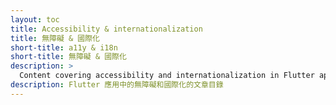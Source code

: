 ```yaml
---
layout: toc
title: Accessibility & internationalization
title: 無障礙 & 國際化
short-title: a11y & i18n
short-title: 無障礙 & 國際化
description: >
  Content covering accessibility and internationalization in Flutter apps.
description: Flutter 應用中的無障礙和國際化的文章目錄
---
```

